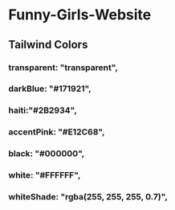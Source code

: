 # Funny-Girls-Website

## Tailwind Colors

###   transparent: "transparent",
###   darkBlue: "#171921",
###   haiti:"#2B2934", 
###   accentPink: "#E12C68",
###   black: "#000000",
###   white: "#FFFFFF",
###   whiteShade: "rgba(255, 255, 255, 0.7)",
 
